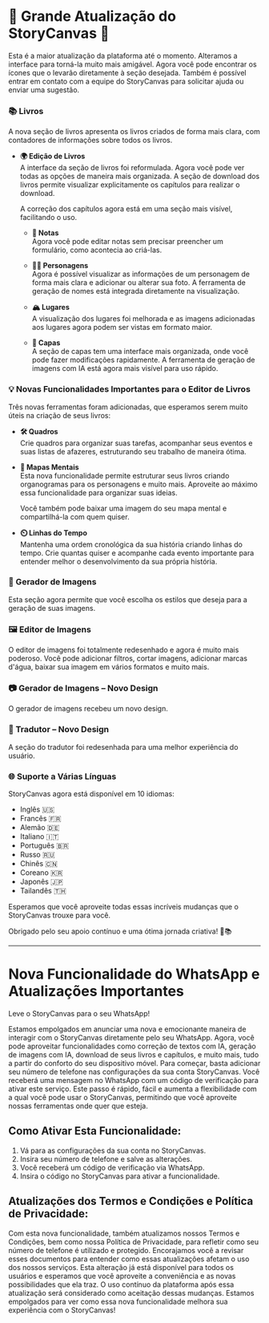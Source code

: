 # 🌟 Grande Atualização do StoryCanvas 🌟

Esta é a maior atualização da plataforma até o momento.
Alteramos a interface para torná-la muito mais amigável. Agora você pode encontrar os ícones que o levarão diretamente à seção desejada. Também é possível entrar em contato com a equipe do StoryCanvas para solicitar ajuda ou enviar uma sugestão.

### 📚 Livros

A nova seção de livros apresenta os livros criados de forma mais clara, com contadores de informações sobre todos os livros.

- **🌍 Edição de Livros**  
  A interface da seção de livros foi reformulada. Agora você pode ver todas as opções de maneira mais organizada. A seção de download dos livros permite visualizar explicitamente os capítulos para realizar o download.
  
  A correção dos capítulos agora está em uma seção mais visível, facilitando o uso.

  - **📑 Notas**  
    Agora você pode editar notas sem precisar preencher um formulário, como acontecia ao criá-las.

  - **👨‍🎨 Personagens**  
    Agora é possível visualizar as informações de um personagem de forma mais clara e adicionar ou alterar sua foto. A ferramenta de geração de nomes está integrada diretamente na visualização.

  - **🏔️ Lugares**  
    A visualização dos lugares foi melhorada e as imagens adicionadas aos lugares agora podem ser vistas em formato maior.

  - **🎄 Capas**  
    A seção de capas tem uma interface mais organizada, onde você pode fazer modificações rapidamente. A ferramenta de geração de imagens com IA está agora mais visível para uso rápido.

### 💡 Novas Funcionalidades Importantes para o Editor de Livros
Três novas ferramentas foram adicionadas, que esperamos serem muito úteis na criação de seus livros:

- **🛠️ Quadros**  
  Crie quadros para organizar suas tarefas, acompanhar seus eventos e suas listas de afazeres, estruturando seu trabalho de maneira ótima.

- **🏰 Mapas Mentais**  
  Esta nova funcionalidade permite estruturar seus livros criando organogramas para os personagens e muito mais. Aproveite ao máximo essa funcionalidade para organizar suas ideias.
  
  Você também pode baixar uma imagem do seu mapa mental e compartilhá-la com quem quiser.

- **⏲️ Linhas do Tempo**  
  Mantenha uma ordem cronológica da sua história criando linhas do tempo. Crie quantas quiser e acompanhe cada evento importante para entender melhor o desenvolvimento da sua própria história.

### 🌟 Gerador de Imagens
Esta seção agora permite que você escolha os estilos que deseja para a geração de suas imagens.

### 🖼️ Editor de Imagens
O editor de imagens foi totalmente redesenhado e agora é muito mais poderoso. Você pode adicionar filtros, cortar imagens, adicionar marcas d'água, baixar sua imagem em vários formatos e muito mais.

### 📷 Gerador de Imagens – Novo Design
O gerador de imagens recebeu um novo design.

### 💬 Tradutor – Novo Design
A seção do tradutor foi redesenhada para uma melhor experiência do usuário.

### 🌐 Suporte a Várias Línguas
StoryCanvas agora está disponível em 10 idiomas:

- Inglês 🇺🇸
- Francês 🇫🇷
- Alemão 🇩🇪
- Italiano 🇮🇹
- Português 🇧🇷
- Russo 🇷🇺
- Chinês 🇨🇳
- Coreano 🇰🇷
- Japonês 🇯🇵
- Tailandês 🇹🇭

Esperamos que você aproveite todas essas incríveis mudanças que o StoryCanvas trouxe para você.

Obrigado pelo seu apoio contínuo e uma ótima jornada criativa! 🌱📚

---
# Nova Funcionalidade do WhatsApp e Atualizações Importantes

Leve o StoryCanvas para o seu WhatsApp!

Estamos empolgados em anunciar uma nova e emocionante maneira de interagir com o StoryCanvas diretamente pelo seu WhatsApp. Agora, você pode aproveitar funcionalidades como correção de textos com IA, geração de imagens com IA, download de seus livros e capítulos, e muito mais, tudo a partir do conforto do seu dispositivo móvel. Para começar, basta adicionar seu número de telefone nas configurações da sua conta StoryCanvas. Você receberá uma mensagem no WhatsApp com um código de verificação para ativar este serviço. Este passo é rápido, fácil e aumenta a flexibilidade com a qual você pode usar o StoryCanvas, permitindo que você aproveite nossas ferramentas onde quer que esteja.

## Como Ativar Esta Funcionalidade:

1. Vá para as configurações da sua conta no StoryCanvas.
2. Insira seu número de telefone e salve as alterações.
3. Você receberá um código de verificação via WhatsApp.
4. Insira o código no StoryCanvas para ativar a funcionalidade.

## Atualizações dos Termos e Condições e Política de Privacidade:

Com esta nova funcionalidade, também atualizamos nossos Termos e Condições, bem como nossa Política de Privacidade, para refletir como seu número de telefone é utilizado e protegido. Encorajamos você a revisar esses documentos para entender como essas atualizações afetam o uso dos nossos serviços. Esta alteração já está disponível para todos os usuários e esperamos que você aproveite a conveniência e as novas possibilidades que ela traz. O uso contínuo da plataforma após essa atualização será considerado como aceitação dessas mudanças. Estamos empolgados para ver como essa nova funcionalidade melhora sua experiência com o StoryCanvas!